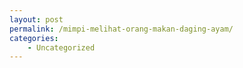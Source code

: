 ```yaml
---
layout: post
permalink: /mimpi-melihat-orang-makan-daging-ayam/
categories:
    - Uncategorized
---
```


